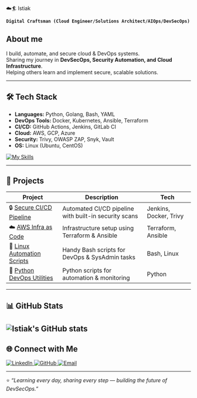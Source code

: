  ☁️🏄 Istiak  

**`Digital Craftsman (Cloud Engineer/Solutions Architect/AIOps/DevSecOps)`**

## About me

I build, automate, and secure cloud & DevOps systems.  
Sharing my journey in **DevSecOps, Security Automation, and Cloud Infrastructure**.  
Helping others learn and implement secure, scalable solutions.

---

## 🛠️ Tech Stack

- **Languages:** Python, Golang, Bash, YAML  
- **DevOps Tools:** Docker, Kubernetes, Ansible, Terraform  
- **CI/CD:** GitHub Actions, Jenkins, GitLab CI  
- **Cloud:** AWS, GCP, Azure  
- **Security:** Trivy, OWASP ZAP, Snyk, Vault  
- **OS:** Linux (Ubuntu, CentOS)

[![My Skills](https://skillicons.dev/icons?i=python,go,bash,git,github,jenkins,docker,kubernetes,ansible,terraform,aws,gcp,azure,ubuntu,redhat)](https://skillicons.dev)

---

## 🚀 Projects

| Project | Description | Tech |
|---------|-------------|------|
| 🔒 [Secure CI/CD Pipeline](https://github.com/istiak-devsecops/secure-cicd) | Automated CI/CD pipeline with built-in security scans | Jenkins, Docker, Trivy |
| ☁️ [AWS Infra as Code](https://github.com/istiak-devsecops/aws-iac) | Infrastructure setup using Terraform & Ansible | Terraform, Ansible |
| 🐧 [Linux Automation Scripts](https://github.com/istiak-devsecops/linux-scripts) | Handy Bash scripts for DevOps & SysAdmin tasks | Bash, Linux |
| 🐍 [Python DevOps Utilities](https://github.com/istiak-devsecops/python-devops-tools) | Python scripts for automation & monitoring | Python |

---

## 📊 GitHub Stats
![Istiak's GitHub stats](https://github-readme-stats.vercel.app/api?username=istiak-devsecops&show_icons=true&hide_border=true&count_private=true&title_color=ffffff&icon_color=00ff00&text_color=808080&bg_color=00000000)
---

## 🌐 Connect with Me  

<a href="https://www.linkedin.com/in/istiak-devops/" target="_blank">
  <img alt="LinkedIn" src="https://img.shields.io/badge/LinkedIn-Istiak-blue?style=flat&logo=linkedin" />
</a>
<a href="https://github.com/istiak-devsecops" target="_blank">
  <img alt="GitHub" src="https://img.shields.io/badge/GitHub-istiak--devsecops-black?style=flat&logo=github" />
</a>
<a href="mailto:istiak@example.com" target="_blank">
  <img alt="Email" src="https://img.shields.io/badge/Email-istiak.ahmed.devsecops@gmail.com-red?style=flat&logo=gmail" />
</a>

---

⭐️ *“Learning every day, sharing every step — building the future of DevSecOps.”*
